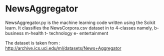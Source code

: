 # NewsAggregator
NewsAggregator.py is the machine learning code written using the Scikit learn.
It classifies the NewsCorpora.csv dataset in to 4-classes namely,
b- business
m-health
t- technology
e- entertainment

The dataset is taken from : http://archive.ics.uci.edu/ml/datasets/News+Aggregator
